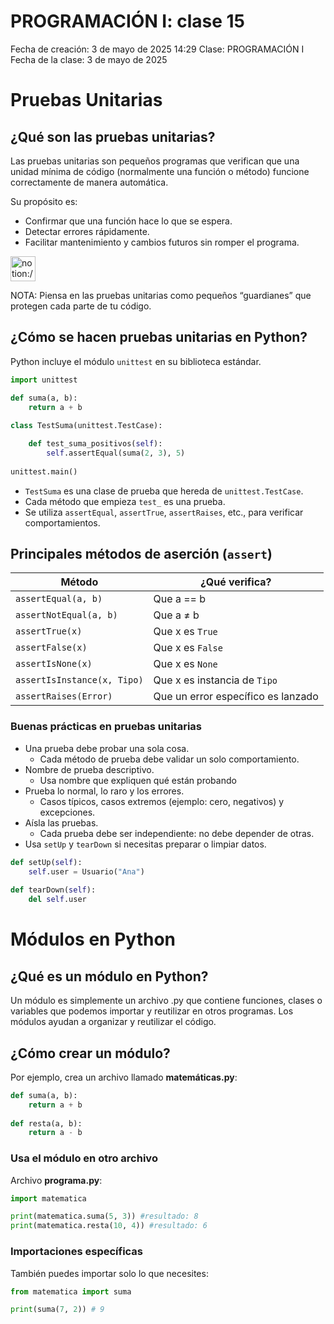 # PROGRAMACIÓN I: clase 15

Fecha de creación: 3 de mayo de 2025 14:29
Clase: PROGRAMACIÓN I
Fecha de la clase: 3 de mayo de 2025

# Pruebas Unitarias

## ¿Qué son las pruebas unitarias?

Las pruebas unitarias son pequeños programas que verifican que una unidad mínima de código (normalmente una función o método) funcione correctamente de manera automática.

Su propósito es:

- Confirmar que una función hace lo que se espera.
- Detectar errores rápidamente.
- Facilitar mantenimiento y cambios futuros sin romper el programa.

<aside>
<img src="notion://custom_emoji/b356a38d-82ed-44c1-bf18-c24d9d5e694a/1b4554ee-ae2e-80a3-bab8-007a8b65ff5e" alt="notion://custom_emoji/b356a38d-82ed-44c1-bf18-c24d9d5e694a/1b4554ee-ae2e-80a3-bab8-007a8b65ff5e" width="40px" />

NOTA: Piensa en las pruebas unitarias como pequeños “guardianes” que protegen cada parte de tu código.

</aside>

## ¿Cómo se hacen pruebas unitarias en Python?

Python incluye el módulo `unittest` en su biblioteca estándar.

```python
import unittest

def suma(a, b):
	return a + b
	
class TestSuma(unittest.TestCase):

	def test_suma_positivos(self):
		self.assertEqual(suma(2, 3), 5)
		
unittest.main()
```

- `TestSuma` es una clase de prueba que hereda de `unittest.TestCase`.
- Cada método que empieza `test_` es una prueba.
- Se utiliza `assertEqual`, `assertTrue`, `assertRaises`, etc., para verificar comportamientos.

## Principales métodos de aserción (`assert`)

| Método | ¿Qué verifica? |
| --- | --- |
| `assertEqual(a, b)` | Que a == b |
| `assertNotEqual(a, b)` | Que a ≠ b |
| `assertTrue(x)` | Que x es `True` |
| `assertFalse(x)` | Que x es `False` |
| `assertIsNone(x)` | Que x es `None` |
| `assertIsInstance(x, Tipo)` | Que x es instancia de `Tipo` |
| `assertRaises(Error)` | Que un error específico es lanzado |

### Buenas prácticas en pruebas unitarias

- Una prueba debe probar una sola cosa.
    - Cada método de prueba debe validar un solo comportamiento.
- Nombre de prueba descriptivo.
    - Usa nombre que expliquen qué están probando
- Prueba lo normal, lo raro y los errores.
    - Casos típicos, casos extremos (ejemplo: cero, negativos) y excepciones.
- Aísla las pruebas.
    - Cada prueba debe ser independiente: no debe depender de otras.
- Usa `setUp` y `tearDown` si necesitas preparar o limpiar datos.

```python
def setUp(self):
	self.user = Usuario("Ana")
	
def tearDown(self):
	del self.user
```

# Módulos en Python

## ¿Qué es un módulo en Python?

Un módulo es simplemente un archivo .py que contiene funciones, clases o variables que podemos importar y reutilizar en otros programas. Los módulos ayudan a organizar y reutilizar el código.

## ¿Cómo crear un módulo?

Por ejemplo, crea un archivo llamado **matemáticas.py**:

```python
def suma(a, b):
	return a + b
	
def resta(a, b):
	return a - b
```

### Usa el módulo en otro archivo

Archivo **programa.py**:

```python
import matematica

print(matematica.suma(5, 3)) #resultado: 8
print(matematica.resta(10, 4)) #resultado: 6
```

### Importaciones específicas

También puedes importar solo lo que necesites:

```python
from matematica import suma

print(suma(7, 2)) # 9
```